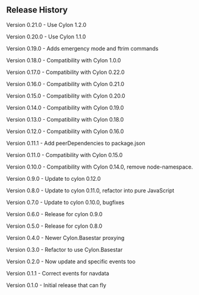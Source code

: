 ## Release History

Version 0.21.0 - Use Cylon 1.2.0

Version 0.20.0 - Use Cylon 1.1.0

Version 0.19.0 - Adds emergency mode and ftrim commands

Version 0.18.0 - Compatibility with Cylon 1.0.0

Version 0.17.0 - Compatibility with Cylon 0.22.0

Version 0.16.0 - Compatibility with Cylon 0.21.0

Version 0.15.0 - Compatibility with Cylon 0.20.0

Version 0.14.0 - Compatibility with Cylon 0.19.0

Version 0.13.0 - Compatibility with Cylon 0.18.0

Version 0.12.0 - Compatibility with Cylon 0.16.0

Version 0.11.1 - Add peerDependencies to package.json

Version 0.11.0 - Compatibility with Cylon 0.15.0

Version 0.10.0 - Compatibility with Cylon 0.14.0, remove node-namespace.

Version 0.9.0 - Update to cylon 0.12.0

Version 0.8.0 - Update to cylon 0.11.0, refactor into pure JavaScript

Version 0.7.0 - Update to cylon 0.10.0, bugfixes

Version 0.6.0 - Release for cylon 0.9.0

Version 0.5.0 - Release for cylon 0.8.0

Version 0.4.0 - Newer Cylon.Basestar proxying

Version 0.3.0 - Refactor to use Cylon.Basestar

Version 0.2.0 - Now update and specific events too

Version 0.1.1 - Correct events for navdata

Version 0.1.0 - Initial release that can fly
